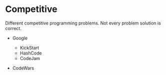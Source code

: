 # Competitive

Different competitive programming problems. Not every problem solution is correct.
- Google
    - KickStart
    - HashCode
    - CodeJam

- CodeWars
